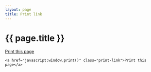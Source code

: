 ```yaml
---
layout: page
title: Print link
---
```


# {{ page.title }}

<a href="javascript:window.print()" class="print-link">Print this page</a>

    <a href="javascript:window.print()" class="print-link">Print this page</a>